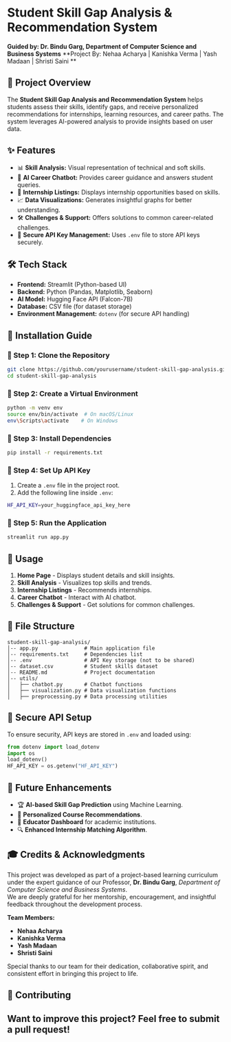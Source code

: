 # Student Skill Gap Analysis & Recommendation System

**Guided by: Dr. Bindu Garg, Department of Computer Science and Business Systems**
**Project By: Nehaa Acharya | Kanishka Verma | Yash Madaan | Shristi Saini **

## 📖 Project Overview
The **Student Skill Gap Analysis and Recommendation System** helps students assess their skills, identify gaps, and receive personalized recommendations for internships, learning resources, and career paths. The system leverages AI-powered analysis to provide insights based on user data.

## ✨ Features
- 📊 **Skill Analysis:** Visual representation of technical and soft skills.
- 🤖 **AI Career Chatbot:** Provides career guidance and answers student queries.
- 💼 **Internship Listings:** Displays internship opportunities based on skills.
- 📈 **Data Visualizations:** Generates insightful graphs for better understanding.
- 🛠 **Challenges & Support:** Offers solutions to common career-related challenges.
- 🔐 **Secure API Key Management:** Uses `.env` file to store API keys securely.

## 🛠 Tech Stack
- **Frontend:** Streamlit (Python-based UI)
- **Backend:** Python (Pandas, Matplotlib, Seaborn)
- **AI Model:** Hugging Face API (Falcon-7B)
- **Database:** CSV file (for dataset storage)
- **Environment Management:** `dotenv` (for secure API handling)

## 🚀 Installation Guide

### 🔹 Step 1: Clone the Repository
```sh
git clone https://github.com/yourusername/student-skill-gap-analysis.git
cd student-skill-gap-analysis
```

### 🔹 Step 2: Create a Virtual Environment
```sh
python -m venv env
source env/bin/activate  # On macOS/Linux
env\Scripts\activate    # On Windows
```

### 🔹 Step 3: Install Dependencies
```sh
pip install -r requirements.txt
```

### 🔹 Step 4: Set Up API Key
1. Create a `.env` file in the project root.
2. Add the following line inside `.env`:
```sh
HF_API_KEY=your_huggingface_api_key_here
```

### 🔹 Step 5: Run the Application
```sh
streamlit run app.py
```

## 📌 Usage
1. **Home Page** - Displays student details and skill insights.
2. **Skill Analysis** - Visualizes top skills and trends.
3. **Internship Listings** - Recommends internships.
4. **Career Chatbot** - Interact with AI chatbot.
5. **Challenges & Support** - Get solutions for common challenges.

## 📂 File Structure
```
student-skill-gap-analysis/
│-- app.py               # Main application file
│-- requirements.txt     # Dependencies list
│-- .env                 # API Key storage (not to be shared)
│-- dataset.csv          # Student skills dataset
│-- README.md            # Project documentation
│-- utils/
│   ├── chatbot.py       # Chatbot functions
│   ├── visualization.py # Data visualization functions
│   ├── preprocessing.py # Data processing utilities
```

## 🔐 Secure API Setup
To ensure security, API keys are stored in `.env` and loaded using:
```python
from dotenv import load_dotenv
import os
load_dotenv()
HF_API_KEY = os.getenv("HF_API_KEY")
```

## 🚀 Future Enhancements
- 🏆 **AI-based Skill Gap Prediction** using Machine Learning.
- 📢 **Personalized Course Recommendations**.
- 🏫 **Educator Dashboard** for academic institutions.
- 🔍 **Enhanced Internship Matching Algorithm**.

## 🎓 Credits & Acknowledgments

This project was developed as part of a project-based learning curriculum under the expert guidance of our Professor,
**Dr. Bindu Garg**, *Department of Computer Science and Business Systems*.  
We are deeply grateful for her mentorship, encouragement, and insightful feedback throughout the development process.

**Team Members:**
- **Nehaa Acharya**
- **Kanishka Verma**
- **Yash Madaan**
- **Shristi Saini**

Special thanks to our team for their dedication, collaborative spirit, and consistent effort in bringing this project to life.


## 🤝 Contributing
Want to improve this project? Feel free to submit a pull request!
---


